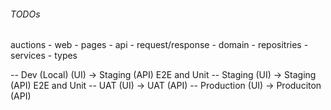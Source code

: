###### TODOs

auctions - web - pages - api - request/response - domain - repositries - services - types


-- Dev (Local) (UI) -> Staging (API)
    E2E and Unit
-- Staging (UI) -> Staging (API)
    E2E and Unit
-- UAT (UI) -> UAT (API)
-- Production (UI) -> Produciton (API)
